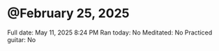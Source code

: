 # @February 25, 2025

Full date: May 11, 2025 8:24 PM
Ran today: No
Meditated: No
Practiced guitar: No